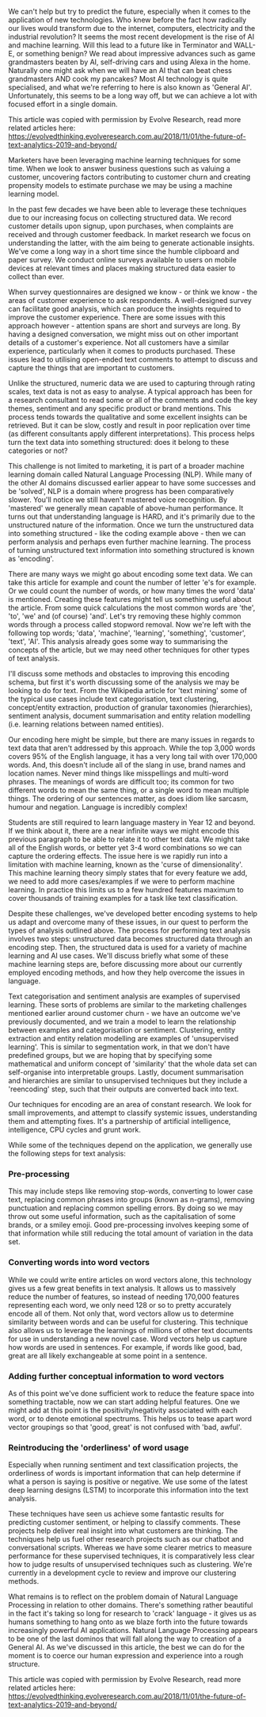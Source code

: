 We can't help but try to predict the future, especially when it comes to the application of new technologies. Who knew before the fact how radically our lives would transform due to the internet, computers, electricity and the industrial revolution? It seems the most recent development is the rise of AI and machine learning. Will this lead to a future like in Terminator and WALL-E, or something benign? We read about impressive advances such as game grandmasters beaten by AI, self-driving cars and using Alexa in the home. Naturally one might ask when we will have an AI that can beat chess grandmasters AND cook my pancakes? Most AI technology is quite specialised, and what we're referring to here is also known as 'General AI'. Unfortunately, this seems to be a long way off, but we can achieve a lot with focused effort in a single domain.

This article was copied with permission by Evolve Research, read more related articles here: https://evolvedthinking.evolveresearch.com.au/2018/11/01/the-future-of-text-analytics-2019-and-beyond/

Marketers have been leveraging machine learning techniques for some time. When we look to answer business questions such as valuing a customer, uncovering factors contributing to customer churn and creating propensity models to estimate purchase we may be using a machine learning model.

In the past few decades we have been able to leverage these techniques due to our increasing focus on collecting structured data. We record customer details upon signup, upon purchases, when complaints are received and through customer feedback. In market research we focus on understanding the latter, with the aim being to generate actionable insights. We've come a long way in a short time since the humble clipboard and paper survey. We conduct online surveys available to users on mobile devices at relevant times and places making structured data easier to collect than ever.

When survey questionnaires are designed we know - or think we know - the areas of customer experience to ask respondents. A well-designed survey can facilitate good analysis, which can produce the insights required to improve the customer experience. There are some issues with this approach however - attention spans are short and surveys are long. By having a designed conversation, we might miss out on other important details of a customer's experience. Not all customers have a similar experience, particularly when it comes to products purchased. These issues lead to utilising open-ended text comments to attempt to discuss and capture the things that are important to customers.

Unlike the structured, numeric data we are used to capturing through rating scales, text data is not as easy to analyse. A typical approach has been for a research consultant to read some or all of the comments and code the key themes, sentiment and any specific product or brand mentions. This process tends towards the qualitative and some excellent insights can be retrieved. But it can be slow, costly and result in poor replication over time (as different consultants apply different interpretations). This process helps turn the text data into something structured: does it belong to these categories or not?

This challenge is not limited to marketing, it is part of a broader machine learning domain called Natural Language Processing (NLP). While many of the other AI domains discussed earlier appear to have some successes and be 'solved', NLP is a domain where progress has been comparatively slower. You'll notice we still haven't mastered voice recognition. By 'mastered' we generally mean capable of above-human performance. It turns out that understanding language is HARD, and it's primarily due to the unstructured nature of the information. Once we turn the unstructured data into something structured - like the coding example above - then we can perform analysis and perhaps even further machine learning. The process of turning unstructured text information into something structured is known as 'encoding'.

There are many ways we might go about encoding some text data. We can take this article for example and count the number of letter 'e's for example. Or we could count the number of words, or how many times the word 'data' is mentioned. Creating these features might tell us something useful about the article. From some quick calculations the most common words are 'the', 'to', 'we' and (of course) 'and'. Let's try removing these highly common words through a process called stopword removal. Now we're left with the following top words; 'data', 'machine', 'learning', 'something', 'customer', 'text', 'AI'. This analysis already goes some way to summarising the concepts of the article, but we may need other techniques for other types of text analysis.

I'll discuss some methods and obstacles to improving this encoding schema, but first it's worth discussing some of the analysis we may be looking to do for text. From the Wikipedia article for 'text mining' some of the typical use cases include text categorisation, text clustering, concept/entity extraction, production of granular taxonomies (hierarchies), sentiment analysis, document summarisation and entity relation modelling (i.e. learning relations between named entities).

Our encoding here might be simple, but there are many issues in regards to text data that aren't addressed by this approach. While the top 3,000 words covers 95% of the English language, it has a very long tail with over 170,000 words. And, this doesn't include all of the slang in use, brand names and location names. Never mind things like misspellings and multi-word phrases. The meanings of words are difficult too; its common for two different words to mean the same thing, or a single word to mean multiple things. The ordering of our sentences matter, as does idiom like sarcasm, humour and negation. Language is incredibly complex!

Students are still required to learn language mastery in Year 12 and beyond. If we think about it, there are a near infinite ways we might encode this previous paragraph to be able to relate it to other text data. We might take all of the English words, or better yet 3-4 word combinations so we can capture the ordering effects. The issue here is we rapidly run into a limitation with machine learning, known as the 'curse of dimensionality'. This machine learning theory simply states that for every feature we add, we need to add more cases/examples if we were to perform machine learning. In practice this limits us to a few hundred features maximum to cover thousands of training examples for a task like text classification.

Despite these challenges, we've developed better encoding systems to help us adapt and overcome many of these issues, in our quest to perform the types of analysis outlined above. The process for performing text analysis involves two steps: unstructured data becomes structured data through an encoding step. Then, the structured data is used for a variety of machine learning and AI use cases. We'll discuss briefly what some of these machine learning steps are, before discussing more about our currently employed encoding methods, and how they help overcome the issues in language.

Text categorisation and sentiment analysis are examples of supervised learning. These sorts of problems are similar to the marketing challenges mentioned earlier around customer churn - we have an outcome we've previously documented, and we train a model to learn the relationship between examples and categorisation or sentiment. Clustering, entity extraction and entity relation modelling are examples of 'unsupervised learning'. This is similar to segmentation work, in that we don't have predefined groups, but we are hoping that by specifying some mathematical and uniform concept of 'similarity' that the whole data set can self-organise into interpretable groups. Lastly, document summarisation and hierarchies are similar to unsupervised techniques but they include a 'reencoding' step, such that their outputs are converted back into text.

Our techniques for encoding are an area of constant research. We look for small improvements, and attempt to classify systemic issues, understanding them and attempting fixes. It's a partnership of artificial intelligence, intelligence, CPU cycles and grunt work.

While some of the techniques depend on the application, we generally use the following steps for text analysis:


### Pre-processing
This may include steps like removing stop-words, converting to lower case text, replacing common phrases into groups (known as n-grams), removing punctuation and replacing common spelling errors. By doing so we may throw out some useful information, such as the capitalisation of some brands, or a smiley emoji. Good pre-processing involves keeping some of that information while still reducing the total amount of variation in the data set.

### Converting words into word vectors
While we could write entire articles on word vectors alone, this technology gives us a few great benefits in text analysis. It allows us to massively reduce the number of features, so instead of needing 170,000 features representing each word, we only need 128 or so to pretty accurately encode all of them. Not only that, word vectors allow us to determine similarity between words and can be useful for clustering. This technique also allows us to leverage the learnings of millions of other text documents for use in understanding a new novel case. Word vectors help us capture how words are used in sentences. For example, if words like good, bad, great are all likely exchangeable at some point in a sentence.

### Adding further conceptual information to word vectors
As of this point we've done sufficient work to reduce the feature space into something tractable, now we can start adding helpful features. One we might add at this point is the positivity/negativity associated with each word, or to denote emotional spectrums. This helps us to tease apart word vector groupings so that 'good, great' is not confused with 'bad, awful'.

### Reintroducing the 'orderliness' of word usage
Especially when running sentiment and text classification projects, the orderliness of words is important information that can help determine if what a person is saying is positive or negative. We use some of the latest deep learning designs (LSTM) to incorporate this information into the text analysis.

These techniques have seen us achieve some fantastic results for predicting customer sentiment, or helping to classify comments. These projects help deliver real insight into what customers are thinking. The techniques help us fuel other research projects such as our chatbot and conversational scripts. Whereas we have some clearer metrics to measure performance for these supervised techniques, it is comparatively less clear how to judge results of unsupervised techniques such as clustering. We're currently in a development cycle to review and improve our clustering methods.

What remains is to reflect on the problem domain of Natural Language Processing in relation to other domains. There's something rather beautiful in the fact it's taking so long for research to 'crack' language - it gives us as humans something to hang onto as we blaze forth into the future towards increasingly powerful AI applications. Natural Language Processing appears to be one of the last dominos that will fall along the way to creation of a General AI. As we've discussed in this article, the best we can do for the moment is to coerce our human expression and experience into a rough structure.

This article was copied with permission by Evolve Research, read more related articles here: https://evolvedthinking.evolveresearch.com.au/2018/11/01/the-future-of-text-analytics-2019-and-beyond/

